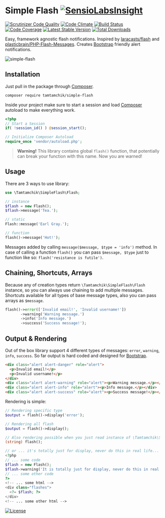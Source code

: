 # Simple Flash [![SensioLabsInsight](https://insight.sensiolabs.com/projects/64bbe2d0-055e-402a-8704-ea7dd6087b16/small.png)](https://insight.sensiolabs.com/projects/64bbe2d0-055e-402a-8704-ea7dd6087b16)

[![Scrutinizer Code Quality](https://img.shields.io/scrutinizer/g/tamtamchik/simple-flash.svg?style=flat-square)](https://scrutinizer-ci.com/g/tamtamchik/simple-flash/?branch=master) [![Code Climate](https://img.shields.io/codeclimate/github/tamtamchik/simple-flash.svg?style=flat-square)](https://codeclimate.com/github/tamtamchik/simple-flash) [![Build Status](https://img.shields.io/scrutinizer/build/g/tamtamchik/simple-flash.svg?style=flat-square)](https://scrutinizer-ci.com/g/tamtamchik/simple-flash/build-status/master) [![Code Coverage](https://img.shields.io/scrutinizer/coverage/g/tamtamchik/simple-flash.svg?style=flat-square)](https://scrutinizer-ci.com/g/tamtamchik/simple-flash/?branch=master) [![Latest Stable Version](https://img.shields.io/packagist/v/tamtamchik/simple-flash.svg?style=flat-square)](https://packagist.org/packages/tamtamchik/simple-flash) [![Total Downloads](https://img.shields.io/packagist/dt/tamtamchik/simple-flash.svg?style=flat-square)](https://packagist.org/packages/tamtamchik/simple-flash)

Easy, framework agnostic flash notifications. Inspired by [laracasts/flash](https://github.com/laracasts/flash) and [plasticbrain/PHP-Flash-Messages](https://github.com/plasticbrain/PHP-Flash-Messages). Creates [Bootstrap](http://getbootstrap.com) friendly alert notifications.

![simple-flash](https://dl.dropboxusercontent.com/u/1285445/pub/simple-flash.png)

## Installation

Just pull in the package through [Composer](http://getcomposer.org).

```bash
composer require tamtamchik/simple-flash
```

Inside your project make sure to start a session and load [Composer](http://getcomposer.org) autoload to make everything work.

````php
<?php
// Start a Session
if( !session_id() ) @session_start();

// Initialize Composer Autoload
require_once 'vendor/autoload.php';
````

> **Warning!** This library contains global `flash()` function, that potentially can break your function with this name. Now you are warned!

## Usage

There are 3 ways to use library:

```php
use \Tamtamchik\SimpleFlash\Flash;

// instance
$flash = new Flash();
$flash->message('Tea.');

// static
Flash::message('Earl Gray.');

// function
flash()->message('Hot!');
```

Messages added by calling `message($message, $type = 'info')` method. In case of calling a function `flash()` you can pass `$message, $type` just to function like so: `flash('resistance is futile')`.

## Chaining, Shortcuts, Arrays

Because any of creation types return `\Tamtamchik\SimpleFlash\Flash` instance, so you can always use chaining to add multiple messages. Shortcuts available for all types of base message types, also you can pass arrays as `$message`.

```php
flash()->error(['Invalid email!', 'Invalid username!'])
       ->warning('Warning message.')
       ->info('Info message.')
       ->success('Success message!');
```

## Output & Rendering

Out of the box library support 4 different types of messages: `error`, `warning`, `info`, `success`. So far output is hard coded and designed for [Bootstrap](http://getbootstrap.com).

```html
<div class="alert alert-danger" role="alert">
  <p>Invalid email!</p>
  <p>Invalid username!</p>
</div>
<div class="alert alert-warning" role="alert"><p>Warning message.</p></div>
<div class="alert alert-info" role="alert"><p>Info message.</p></div>
<div class="alert alert-success" role="alert"><p>Success message!</p></div>
```

Rendering is simple:

```php
// Rendering specific type
$output = flash()->display('error');

// Rendering all flash
$output = flash()->display();

// Also rendering possible when you just read instance of \Tamtamchik\SimpleFlash\Flash object as a string
(string) flash(); 

// or ... it's totally just for display, never do this in real life...
<?php 
// ... some code 
$flash = new Flash();  
$flash->warning('It is totally just for display, never do this in real life...');
// ... some other code 
?>
<!-- ... some html -->
<div class="flashes">
  <?= $flash; ?>
</div>
<!-- ... some other html -->
```

[![License](https://img.shields.io/packagist/l/tamtamchik/simple-flash.svg?style=flat-square)](https://packagist.org/packages/tamtamchik/simple-flash)
